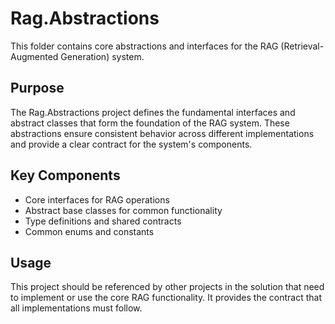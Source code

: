 # Rag.Abstractions

This folder contains core abstractions and interfaces for the RAG (Retrieval-Augmented Generation) system.

## Purpose

The Rag.Abstractions project defines the fundamental interfaces and abstract classes that form the foundation of the RAG system. These abstractions ensure consistent behavior across different implementations and provide a clear contract for the system's components.

## Key Components

- Core interfaces for RAG operations
- Abstract base classes for common functionality
- Type definitions and shared contracts
- Common enums and constants

## Usage

This project should be referenced by other projects in the solution that need to implement or use the core RAG functionality. It provides the contract that all implementations must follow. 